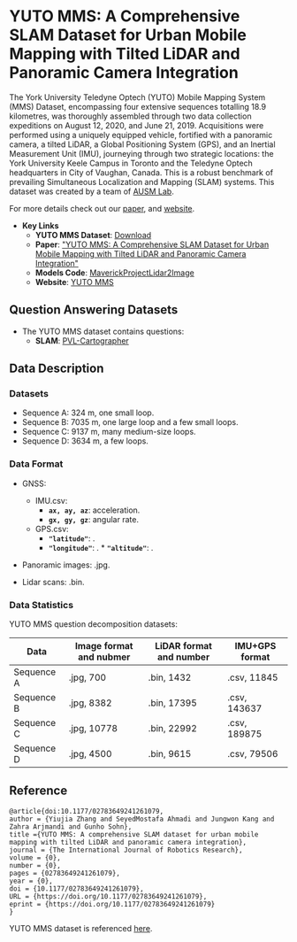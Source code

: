 # YUTO MMS: A Comprehensive SLAM Dataset for Urban Mobile Mapping with Tilted LiDAR and Panoramic Camera Integration

The York University Teledyne Optech (YUTO) Mobile Mapping System (MMS) Dataset, encompassing four extensive sequences totalling 18.9 kilometres, was thoroughly assembled through two data collection expeditions on August 12,
2020, and June 21, 2019. Acquisitions were performed using a uniquely equipped vehicle, fortified with a panoramic camera, a tilted LiDAR, a Global Positioning System (GPS), and an Inertial Measurement Unit (IMU), journeying through
two strategic locations: the York University Keele Campus in Toronto and the Teledyne Optech headquarters in City of Vaughan, Canada. This is a robust benchmark of prevailing Simultaneous Localization and Mapping (SLAM) systems. 
This dataset was created by a team of [AUSM Lab](https://gunhosohn.me/).

For more details check out our [paper](https://journals.sagepub.com/doi/10.1177/02783649241261079), and [website](https://ausmlab.github.io/yutomms/).


* **Key Links**
	* **YUTO MMS Dataset**: [Download](https://ausmlab.github.io/yutomms/download.html)
	* **Paper**: ["YUTO MMS: A Comprehensive SLAM Dataset for Urban Mobile Mapping with Tilted LiDAR and Panoramic Camera Integration"](https://journals.sagepub.com/doi/10.1177/02783649241261079)
	* **Models Code**: [MaverickProjectLidar2Image](https://github.com/yujiazhang777/MaverickProjectLidar2Image)
	* **Website**: [YUTO MMS](https://ausmlab.github.io/yutomms/)


## Question Answering Datasets

* The YUTO MMS dataset contains questions: 
	* **SLAM**: [PVL-Cartographer](https://www.mdpi.com/2072-4292/15/13/3383)
	
## Data Description

### Datasets


* Sequence A: 324 m, one small loop.
* Sequence B: 7035 m, one large loop and a few small loops.
* Sequence C: 9137 m, many medium-size loops.
* Sequence D: 3634 m, a few loops.

### Data Format

* GNSS:
	* IMU.csv:
		* **``ax, ay, az``**: acceleration.
		* **``gx, gy, gz``**: angular rate.
	* GPS.csv:
		* **``"latitude"``**: .
		* **``"longitude"``**: .
                                * **``"altitude"``**: .

* Panoramic images: .jpg.
* Lidar scans: .bin.
	

### Data Statistics

YUTO MMS question decomposition datasets:

| Data | Image format and nubmer | LiDAR format and number | IMU+GPS format |
|-----------|-------------------------|-------------------------|-------------------------|
| Sequence A | .jpg, 700     |     .bin, 1432      |    .csv, 11845    |
| Sequence B | .jpg, 8382    |    .bin, 17395     |     .csv, 143637    |
| Sequence C | .jpg, 10778  |    .bin, 22992     |     .csv,  189875  |
| Sequence D | .jpg, 4500     |    .bin, 9615       |   .csv, 79506    |


## Reference

```
@article{doi:10.1177/02783649241261079,
author = {Yiujia Zhang and SeyedMostafa Ahmadi and Jungwon Kang and Zahra Arjmandi and Gunho Sohn},
title ={YUTO MMS: A comprehensive SLAM dataset for urban mobile mapping with tilted LiDAR and panoramic camera integration},
journal = {The International Journal of Robotics Research},
volume = {0},
number = {0},
pages = {02783649241261079},
year = {0},
doi = {10.1177/02783649241261079},
URL = {https://doi.org/10.1177/02783649241261079},
eprint = {https://doi.org/10.1177/02783649241261079}
}
```

YUTO MMS dataset is referenced [here](https://journals.sagepub.com/doi/10.1177/02783649241261079).  
